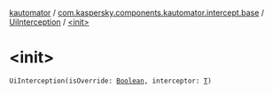 [kautomator](../../index.md) / [com.kaspersky.components.kautomator.intercept.base](../index.md) / [UiInterception](index.md) / [&lt;init&gt;](./-init-.md)

# &lt;init&gt;

`UiInterception(isOverride: `[`Boolean`](https://kotlinlang.org/api/latest/jvm/stdlib/kotlin/-boolean/index.html)`, interceptor: `[`T`](index.md#T)`)`